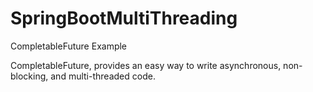# SpringBootMultiThreading
CompletableFuture Example

<p> 
CompletableFuture, provides an easy way to write asynchronous, non-blocking, and multi-threaded code.
</p>

